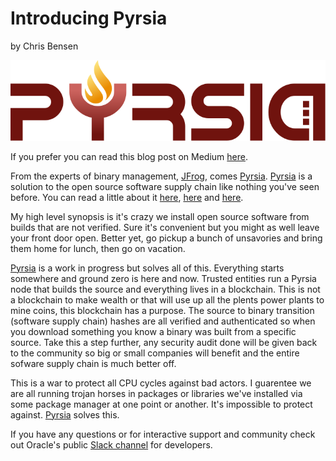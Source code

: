 # Introducing Pyrsia

by Chris Bensen

![logo](https://raw.githubusercontent.com/pyrsia/.github/main/images/logo-color.svg)

If you prefer you can read this blog post on Medium [here](TODO).

From the experts of binary management, [JFrog](https://www.jfrog.com), comes [Pyrsia](https://pyrsia.io). [Pyrsia](https://pyrsia.io) is a solution to the open source software supply chain like nothing you've seen before. You can read a little about it [here](https://github.com/pyrsia), [here](https://jfrog.com/blog/pyrsia-open-source-software-that-helps-protect-the-open-source-supply-chain/) and [here](https://www.businesswire.com/news/home/20220525005671/en/JFrog-Ushers-in-New-Era-of-Open-Source-Software-Security-Launching-Project-Pyrsia-to-Help-Prevent-Software-Supply-Chain-Attacks).

My high level synopsis is it's crazy we install open source software from builds that are not verified. Sure it's convenient but you might as well leave your front door open. Better yet, go pickup a bunch of unsavories and bring them home for lunch, then go on vacation.

[Pyrsia](https://pyrsia.io) is a work in progress but solves all of this. Everything starts somewhere and ground zero is here and now. Trusted entities run a Pyrsia node that builds the source and everything lives in a blockchain. This is not a blockchain to make wealth or that will use up all the plents power plants to mine coins, this blockchain has a purpose. The source to binary transition (software supply chain) hashes are all verified and authenticated so when you download something you know a binary was built from a specific source. Take this a step further, any security audit done will be given back to the community so big or small companies will benefit and the entire sofware supply chain is much better off.

This is a war to protect all CPU cycles against bad actors. I guarentee we are all running trojan horses in packages or libraries we've installed via some package manager at one point or another. It's impossible to protect against. [Pyrsia](https://pyrsia.io) solves this.

If you have any questions or for interactive support and community check out Oracle's public [Slack channel](https://bit.ly/devrel_slack) for developers.
